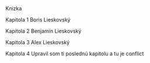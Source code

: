 Knizka

Kapitola 1
Boris Lieskovský

Kapitola 2
Benjamín Lieskovský

Kapitola 3
Alex Lieskovský

Kapitola 4
Upravil som ti poslednú kapitolu a tu je conflict
